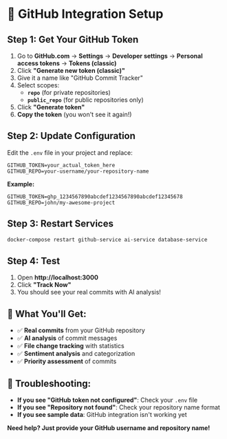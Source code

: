 # 🚀 GitHub Integration Setup

## **Step 1: Get Your GitHub Token**

1. Go to **GitHub.com** → **Settings** → **Developer settings** → **Personal access tokens** → **Tokens (classic)**
2. Click **"Generate new token (classic)"**
3. Give it a name like "GitHub Commit Tracker"
4. Select scopes:
   - **`repo`** (for private repositories)
   - **`public_repo`** (for public repositories only)
5. Click **"Generate token"**
6. **Copy the token** (you won't see it again!)

## **Step 2: Update Configuration**

Edit the `.env` file in your project and replace:

```env
GITHUB_TOKEN=your_actual_token_here
GITHUB_REPO=your-username/your-repository-name
```

**Example:**
```env
GITHUB_TOKEN=ghp_1234567890abcdef1234567890abcdef12345678
GITHUB_REPO=john/my-awesome-project
```

## **Step 3: Restart Services**

```bash
docker-compose restart github-service ai-service database-service
```

## **Step 4: Test**

1. Open **http://localhost:3000**
2. Click **"Track Now"**
3. You should see your real commits with AI analysis!

## **🎯 What You'll Get:**

- ✅ **Real commits** from your GitHub repository
- ✅ **AI analysis** of commit messages
- ✅ **File change tracking** with statistics
- ✅ **Sentiment analysis** and categorization
- ✅ **Priority assessment** of commits

## **🔧 Troubleshooting:**

- **If you see "GitHub token not configured"**: Check your `.env` file
- **If you see "Repository not found"**: Check your repository name format
- **If you see sample data**: GitHub integration isn't working yet

**Need help? Just provide your GitHub username and repository name!**
